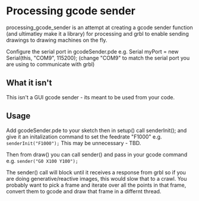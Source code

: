 # Processing gcode sender
 
processing_gcode_sender is an attempt at creating a gcode sender function (and ultimatley make it a library) for processing and grbl to enable sending drawings to drawing machines on the fly.

Configure the serial port in gcodeSender.pde e.g. Serial myPort = new Serial(this, "COM9", 115200); (change "COM9" to match the serial port you are using to communicate with grbl)

## What it isn't

This isn't a GUI gcode sender - its meant to be used from your code.

## Usage

Add gcodeSender.pde to your sketch then in setup() call senderInit(); and give it an initalization command to set the feedrate "F1000" e.g. `senderInit("F1000");` This may be unnecessary - TBD.

Then from draw() you can call sender() and pass in your gcode command e.g. `sender("G0 X100 Y100");`

The sender() call will block until it receives a response from grbl so if you are doing generative/reactive images, this would slow that to a crawl. You probably want to pick a frame and iterate over all the points in that frame, convert them to gcode and draw that frame in a differnt thread. 
